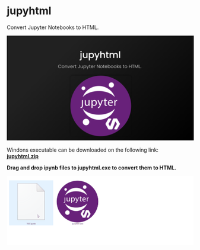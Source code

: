 # jupyhtml
Convert Jupyter Notebooks to HTML.  

<div align="left">
<img src="Image.png" width="600">
</div>

Windons executable can be downloaded on the following link:  
[**jupyhtml.zip**](https://github.com/RyokoKuga/jupyhtml/releases/download/v1.0.0/jupyhtml.zip)  

**Drag and drop ipynb files to jupyhtml.exe to convert them to HTML.**

<div align="left">
<img src="Animation.gif" width="600">
</div>
